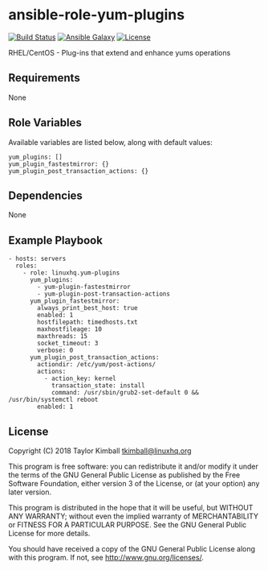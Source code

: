 # ansible-role-yum-plugins

[![Build Status](https://travis-ci.org/linuxhq/ansible-role-yum-plugins.svg?branch=master)](https://travis-ci.org/linuxhq/ansible-role-yum-plugins)
[![Ansible Galaxy](https://img.shields.io/badge/ansible--galaxy-yum--plugins-blue.svg?style=flat)](https://galaxy.ansible.com/linuxhq/yum-plugins)
[![License](https://img.shields.io/badge/license-GPLv3-brightgreen.svg?style=flat)](COPYING)

RHEL/CentOS - Plug-ins that extend and enhance yums operations

## Requirements

None

## Role Variables

Available variables are listed below, along with default values:

    yum_plugins: []
    yum_plugin_fastestmirror: {}
    yum_plugin_post_transaction_actions: {}

## Dependencies

None

## Example Playbook

    - hosts: servers
      roles:
        - role: linuxhq.yum-plugins
          yum_plugins:
            - yum-plugin-fastestmirror
            - yum-plugin-post-transaction-actions
          yum_plugin_fastestmirror:
            always_print_best_host: true
            enabled: 1
            hostfilepath: timedhosts.txt
            maxhostfileage: 10
            maxthreads: 15
            socket_timeout: 3
            verbose: 0
          yum_plugin_post_transaction_actions:
            actiondir: /etc/yum/post-actions/
            actions:
              - action_key: kernel
                transaction_state: install
                command: /usr/sbin/grub2-set-default 0 && /usr/bin/systemctl reboot
            enabled: 1

## License

Copyright (C) 2018 Taylor Kimball <tkimball@linuxhq.org>

This program is free software: you can redistribute it and/or modify
it under the terms of the GNU General Public License as published by
the Free Software Foundation, either version 3 of the License, or
(at your option) any later version.

This program is distributed in the hope that it will be useful,
but WITHOUT ANY WARRANTY; without even the implied warranty of
MERCHANTABILITY or FITNESS FOR A PARTICULAR PURPOSE. See the
GNU General Public License for more details.

You should have received a copy of the GNU General Public License
along with this program. If not, see <http://www.gnu.org/licenses/>.
